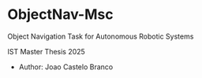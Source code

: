 # ObjectNav-Msc

Object Navigation Task for Autonomous Robotic Systems

IST Master Thesis 2025

- Author: Joao Castelo Branco
